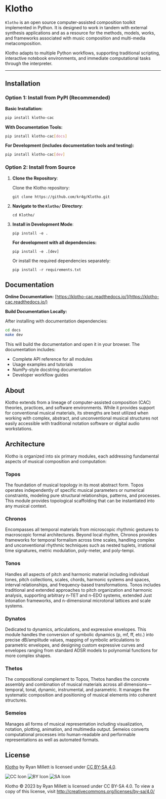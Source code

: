# Klotho
`Klotho` is an open source computer-assisted composition toolkit implemented in Python. It is designed to work in tandem with external synthesis applications and as a resource for the methods, models, works, and frameworks associated with music composition and multi-media metacomposition.

Klotho adapts to multiple Python workflows, supporting traditional scripting, interactive notebook environments, and immediate computational tasks through the interpreter.

---

## Installation

### Option 1: Install from PyPI (Recommended)

**Basic Installation:**
```bash
pip install klotho-cac
```

**With Documentation Tools:**
```bash
pip install klotho-cac[docs]
```

**For Development (includes documentation tools and testing):**
```bash
pip install klotho-cac[dev]
```

### Option 2: Install from Source

1. **Clone the Repository**:

   Clone the Klotho repository:
   
   ```
   git clone https://github.com/kr4g/Klotho.git
   ```

2. **Navigate to the `Klotho/` Directory**:
   
    ```
    cd Klotho/
    ```

3. **Install in Development Mode**:
    
    ```
    pip install -e .
    ```
    
    **For development with all dependencies:**
    
    ```
    pip install -e .[dev]
    ```
    
    Or install the required dependencies separately:
    
    ```
    pip install -r requirements.txt
    ```

## Documentation

**Online Documentation:** [https://klotho-cac.readthedocs.io/](https://klotho-cac.readthedocs.io/)

**Build Documentation Locally:**

After installing with documentation dependencies:
```bash
cd docs
make dev
```

This will build the documentation and open it in your browser. The documentation includes:
- Complete API reference for all modules
- Usage examples and tutorials  
- NumPy-style docstring documentation
- Developer workflow guides

## About

Klotho extends from a lineage of computer-assisted composition (CAC) theories, practices, and software environments. While it provides support for conventional musical materials, its strengths are best utilized when working with complex, abstract, and unconventional musical structures not easily accessible with traditional notation software or digital audio workstations.

<!-- While drawing from the computational paradigms found in patching-based environments like [OpenMusic](https://openmusic-project.github.io/), [Bach](https://www.bachproject.net/), and [Cage](https://www.bachproject.net/cage/), Klotho diverges from the visual patching paradigm in favor of a high-level, text-based scripting syntax. As such, Klotho is closer in spirit to [OpusModus](https://opusmodus.com/), which also favors text-based scripting over visual patching, though its LISP-based proprietary language creates unnecessary barriers to entry and forecloses access to Python's diverse ecosystem—libraries like Librosa, Music21, and Pyo, as well as scientific tools that enable more analytical and data-oriented approaches to music generation—allowing Klotho to embody the underlying mathematical expressions governing musical materials from topological, algebraic, and computational perspectives. -->

## Architecture

Klotho is organized into six primary modules, each addressing fundamental aspects of musical composition and computation:

### **Topos**
The foundation of musical topology in its most abstract form. Topos operates independently of specific musical parameters or numerical constraints, modeling pure structural relationships, patterns, and processes. This module provides topological scaffolding that can be instantiated into any musical context.

### **Chronos**
Encompasses all temporal materials from microscopic rhythmic gestures to macroscopic formal architectures. Beyond local rhythm, Chronos provides frameworks for temporal formalism across time scales, handling complex and unconventional rhythmic techniques such as nested tuplets, irrational time signatures, metric modulation, poly-meter, and poly-tempi.

### **Tonos**
Handles all aspects of pitch and harmonic material including individual tones, pitch collections, scales, chords, harmonic systems and spaces, interval relationships, and frequency-based transformations. Tonos includes traditional and extended approaches to pitch organization and harmonic analysis, supporting arbitrary n-TET and n-EDO systems, extended Just Intonation frameworks, and n-dimensional microtonal lattices and scale systems.

### **Dynatos**
Dedicated to dynamics, articulations, and expressive envelopes. This module handles the conversion of symbolic dynamics (p, mf, ff, etc.) into precise dB/amplitude values, mapping of symbolic articulations to parametric envelopes, and designing custom expressive curves and envelopes ranging from standard ADSR models to polynomial functions for more complex shapes.

### **Thetos**
The compositional complement to Topos, Thetos handles the concrete assembly and combination of musical materials across all dimensions—temporal, tonal, dynamic, instrumental, and parametric. It manages the systematic composition and positioning of musical elements into coherent structures.

### **Semeios**
Manages all forms of musical representation including visualization, notation, plotting, animation, and multimedia output. Semeios converts computational processes into human-readable and performable representations as well as automated formats.

## License

[Klotho](https://github.com/kr4g/Klotho) by Ryan Millett is licensed under [CC BY-SA 4.0](http://creativecommons.org/licenses/by-sa/4.0/?ref=chooser-v1).

![CC Icon](https://mirrors.creativecommons.org/presskit/icons/cc.svg?ref=chooser-v1)
![BY Icon](https://mirrors.creativecommons.org/presskit/icons/by.svg?ref=chooser-v1)
![SA Icon](https://mirrors.creativecommons.org/presskit/icons/sa.svg?ref=chooser-v1)

Klotho © 2023 by Ryan Millett is licensed under CC BY-SA 4.0. To view a copy of this license, visit http://creativecommons.org/licenses/by-sa/4.0/
